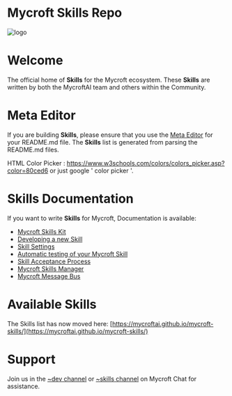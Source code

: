 # Mycroft Skills Repo
![logo](https://avatars1.githubusercontent.com/u/14171097?v=4&s=200 "Logo")

# Welcome

The official home of **Skills** for the Mycroft ecosystem.  These **Skills** are written by both the MycroftAI team and others within the Community.

# Meta Editor

If you are building **Skills**, please ensure that you use the [Meta Editor](https://rawgit.com/MycroftAI/mycroft-skills/18.08/meta_editor.html) for your README.md file. The **Skills** list is generated from parsing the README.md files.

HTML Color Picker :
https://www.w3schools.com/colors/colors_picker.asp?color=80ced6
or just google ' color picker '.

# Skills Documentation

If you want to write **Skills** for Mycroft, Documentation is available: 

* [Mycroft Skills Kit](https://mycroft.ai/documentation/skills/msk/)
* [Developing a new Skill](https://mycroft.ai/documentation/skills/introduction-developing-skills/)
* [Skill Settings](https://mycroft.ai/documentation/skills/skill-settings/)
* [Automatic testing of your Mycroft Skill](https://mycroft.ai/documentation/skills/automatic-testing/)
* [Skill Acceptance Process](https://mycroft.ai/documentation/skills/skills-acceptance-process/)
* [Mycroft Skills Manager](https://mycroft.ai/documentation/msm/)
* [Mycroft Message Bus](https://mycroft.ai/documentation/message-bus/)

# Available Skills

The Skills list has now moved here: [https://mycroftai.github.io/mycroft-skills/](https://mycroftai.github.io/mycroft-skills/)

# Support 

Join us in the [~dev channel](https://chat.mycroft.ai/community/channels/dev) or [~skills channel](https://chat.mycroft.ai/community/channels/skills) on Mycroft Chat for assistance.
